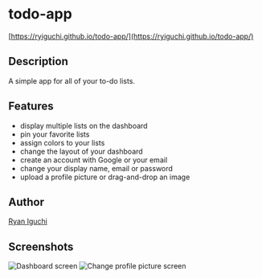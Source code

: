 # todo-app  
[https://ryiguchi.github.io/todo-app/](https://ryiguchi.github.io/todo-app/)  
## Description  
A simple app for all of your to-do lists.  
## Features  
- display multiple lists on the dashboard
- pin your favorite lists  
- assign colors to your lists  
- change the layout of your dashboard  
- create an account with Google or your email  
- change your display name, email or password  
- upload a profile picture or drag-and-drop an image  
## Author  
[Ryan Iguchi](https://github.com/Ryiguchi)  
## Screenshots  
![Dashboard screen](https://user-images.githubusercontent.com/112853080/216171447-5dc959b5-b2b3-4381-a05c-7f1002d5e0e7.png)
![Change profile picture screen](https://user-images.githubusercontent.com/112853080/216171753-8e21e3a3-98fe-4225-9ae4-98360be6e5bf.png)

